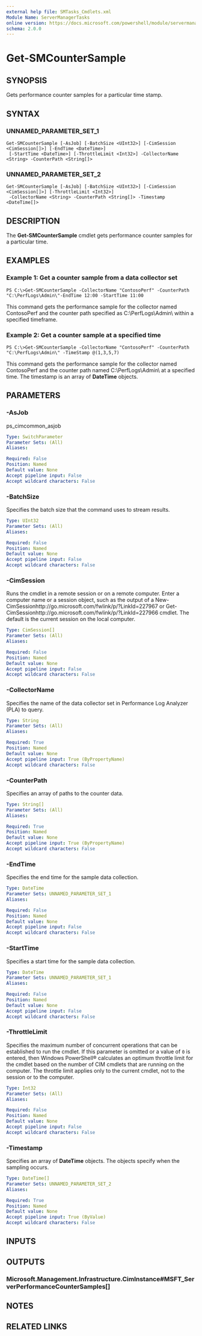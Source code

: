 ```yaml
---
external help file: SMTasks_Cmdlets.xml
Module Name: ServerManagerTasks
online version: https://docs.microsoft.com/powershell/module/servermanagertasks/get-smcountersample?view=windowsserver2012-ps&wt.mc_id=ps-gethelp
schema: 2.0.0
---
```


# Get-SMCounterSample

## SYNOPSIS
Gets performance counter samples for a particular time stamp.

## SYNTAX

### UNNAMED_PARAMETER_SET_1
```
Get-SMCounterSample [-AsJob] [-BatchSize <UInt32>] [-CimSession <CimSession[]>] [-EndTime <DateTime>]
 [-StartTime <DateTime>] [-ThrottleLimit <Int32>] -CollectorName <String> -CounterPath <String[]>
```

### UNNAMED_PARAMETER_SET_2
```
Get-SMCounterSample [-AsJob] [-BatchSize <UInt32>] [-CimSession <CimSession[]>] [-ThrottleLimit <Int32>]
 -CollectorName <String> -CounterPath <String[]> -Timestamp <DateTime[]>
```

## DESCRIPTION
The **Get-SMCounterSample** cmdlet gets performance counter samples for a particular time.

## EXAMPLES

### Example 1: Get a counter sample from a data collector set
```
PS C:\>Get-SMCounterSample -CollectorName "ContosoPerf" -CounterPath "C:\PerfLogs\Admin\"-EndTime 12:00 -StartTime 11:00
```

This command gets the performance sample for the collector named ContosoPerf and the counter path specified as C:\PerfLogs\Admin\ within a specified timeframe.

### Example 2: Get a counter sample at a specified time
```
PS C:\>Get-SMCounterSample -CollectorName "ContosoPerf" -CounterPath "C:\PerfLogs\Admin\" -TimeStamp @(1,3,5,7)
```

This command gets the performance sample for the collector named ContosoPerf and the counter path named C:\PerfLogs\Admin\ at a specified time.
The timestamp is an array of **DateTime** objects.

## PARAMETERS

### -AsJob
ps_cimcommon_asjob

```yaml
Type: SwitchParameter
Parameter Sets: (All)
Aliases: 

Required: False
Position: Named
Default value: None
Accept pipeline input: False
Accept wildcard characters: False
```

### -BatchSize
Specifies the batch size that the command uses to stream results.

```yaml
Type: UInt32
Parameter Sets: (All)
Aliases: 

Required: False
Position: Named
Default value: None
Accept pipeline input: False
Accept wildcard characters: False
```

### -CimSession
Runs the cmdlet in a remote session or on a remote computer.
Enter a computer name or a session object, such as the output of a New-CimSessionhttp://go.microsoft.com/fwlink/p/?LinkId=227967 or Get-CimSessionhttp://go.microsoft.com/fwlink/p/?LinkId=227966 cmdlet.
The default is the current session on the local computer.

```yaml
Type: CimSession[]
Parameter Sets: (All)
Aliases: 

Required: False
Position: Named
Default value: None
Accept pipeline input: False
Accept wildcard characters: False
```

### -CollectorName
Specifies the name of the data collector set in Performance Log Analyzer (PLA) to query.

```yaml
Type: String
Parameter Sets: (All)
Aliases: 

Required: True
Position: Named
Default value: None
Accept pipeline input: True (ByPropertyName)
Accept wildcard characters: False
```

### -CounterPath
Specifies an array of paths to the counter data.

```yaml
Type: String[]
Parameter Sets: (All)
Aliases: 

Required: True
Position: Named
Default value: None
Accept pipeline input: True (ByPropertyName)
Accept wildcard characters: False
```

### -EndTime
Specifies the end time for the sample data collection.

```yaml
Type: DateTime
Parameter Sets: UNNAMED_PARAMETER_SET_1
Aliases: 

Required: False
Position: Named
Default value: None
Accept pipeline input: False
Accept wildcard characters: False
```

### -StartTime
Specifies a start time for the sample data collection.

```yaml
Type: DateTime
Parameter Sets: UNNAMED_PARAMETER_SET_1
Aliases: 

Required: False
Position: Named
Default value: None
Accept pipeline input: False
Accept wildcard characters: False
```

### -ThrottleLimit
Specifies the maximum number of concurrent operations that can be established to run the cmdlet.
If this parameter is omitted or a value of `0` is entered, then Windows PowerShell® calculates an optimum throttle limit for the cmdlet based on the number of CIM cmdlets that are running on the computer.
The throttle limit applies only to the current cmdlet, not to the session or to the computer.

```yaml
Type: Int32
Parameter Sets: (All)
Aliases: 

Required: False
Position: Named
Default value: None
Accept pipeline input: False
Accept wildcard characters: False
```

### -Timestamp
Specifies an array of **DateTime** objects.
The objects specify when the sampling occurs.

```yaml
Type: DateTime[]
Parameter Sets: UNNAMED_PARAMETER_SET_2
Aliases: 

Required: True
Position: Named
Default value: None
Accept pipeline input: True (ByValue)
Accept wildcard characters: False
```

## INPUTS

## OUTPUTS

### Microsoft.Management.Infrastructure.CimInstance#MSFT_ServerPerformanceCounterSamples[]

## NOTES

## RELATED LINKS



